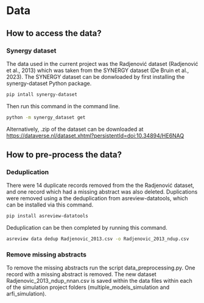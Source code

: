# Data 

## How to access the data?

### Synergy dataset
The data used in the current project was the Radjenović dataset (Radjenović et al., 2013) which was taken from the SYNERGY dataset (De Bruin et al., 2023). The SYNERGY dataset can be donwloaded by first installing the synergy-dataset Python package.

````bash
pip intall synergy-dataset
````

Then run this command in the command line.

````bash
python -m synergy_dataset get 
````

Alternatively, .zip of the dataset can be downloaded at https://dataverse.nl/dataset.xhtml?persistentId=doi:10.34894/HE6NAQ

## How to pre-process the data?

### Deduplication
There were 14 duplicate records removed from the the Radjenović dataset, and one record which had a missing abstract was also deleted. Duplications were removed using a the deduplication from asreview-datatools, which can be installed via this command. 

````bash
pip install asreview-datatools
````

Deduplication can be then completed by running this command.

````bash
asreview data dedup Radjenovic_2013.csv -o Radjenovic_2013_ndup.csv
````

### Remove missing abstracts 

To remove the missing abstracts run the script data_preprocessing.py. One record with a missing abstract is removed. The new dataset Radjenovic_2013_ndup_nnan.csv is saved within the data files within each of the simulation project folders (multiple_models_simulation and arfi_simulation). 
